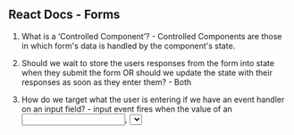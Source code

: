 ## React Docs - Forms
 
1. What is a ‘Controlled Component’? - Controlled Components are those in which form's data is handled by the component's state.

2. Should we wait to store the users responses from the form into state when they submit the form OR should we update the state with their responses as soon as they enter them? - Both 
3. How do we target what the user is entering if we have an event handler on an input field? - input event fires when the value of an <input>, <select>, or <textarea> element has been changed.

## The Conditional (Ternary) Operator Explained

1. Why would we use a ternary operator? for decision making in place of longer if and else conditional statements.
2. Rewrite the following statement using a ternary statement:

return x===y ? true
        x!==y ? false


[Back To 301 Notes](https://stevenrej.github.io/reading-notes/readingnotes301main)

